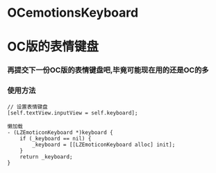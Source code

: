 # OCemotionsKeyboard
# OC版的表情键盘
### 再提交下一份OC版的表情键盘吧,毕竟可能现在用的还是OC的多

### 使用方法
    // 设置表情键盘
    [self.textView.inputView = self.keyboard];

    懒加载
    - (LZEmoticonKeyboard *)keyboard {
	    if (_keyboard == nil) {
	        _keyboard = [[LZEmoticonKeyboard alloc] init];
	    }
	    return _keyboard;
    }